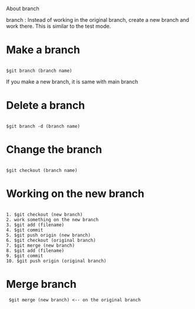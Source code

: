 About branch

branch : Instead of working in the original branch, create a new branch and work there. This is similar to the test mode.

# Make a branch

```shell

$git branch (branch name)

```
If you make a new branch, it is same with main branch

# Delete a branch

```shell

$git branch -d (branch name)

```

# Change the branch

```shell

$git checkout (branch name)

```

# Working on the new branch

```shell

1. $git checkout (new branch)
2. work something on the new branch
3. $git add (filename)
4. $git commit
5. $git push origin (new branch)
6. $git checkout (original branch)
7. $git merge (new branch)
8. $git add (filename)
9. $git commit
10. $git push origin (original branch)

```

# Merge branch

```shell
 $git merge (new branch) <-- on the original branch

```



